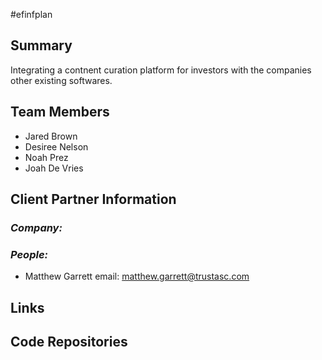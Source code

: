 #efinfplan

## **Summary**

Integrating a contnent curation platform for investors with the companies other existing softwares.

## **Team Members**

- Jared Brown
- Desiree Nelson
- Noah Prez
- Joah De Vries

## **Client Partner Information**

### *Company:*


### *People:*
- Matthew Garrett   email: matthew.garrett@trustasc.com

## **Links**



## **Code Repositories**



